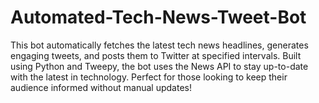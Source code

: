 # Automated-Tech-News-Tweet-Bot
This bot automatically fetches the latest tech news headlines, generates engaging tweets, and posts them to Twitter at specified intervals. Built using Python and Tweepy, the bot uses the News API to stay up-to-date with the latest in technology. Perfect for those looking to keep their audience informed without manual updates!
